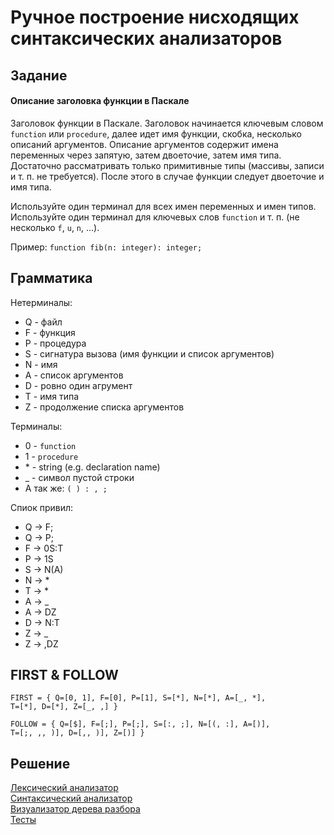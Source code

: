 # Ручное построение нисходящих синтаксических анализаторов

## Задание
#### Описание заголовка функции в Паскале
Заголовок функции в Паскале. Заголовок начинается ключевым
словом <code>function</code> или <code>procedure</code>, далее идет имя функции, скобка,
несколько описаний аргументов. Описание аргументов содержит имена переменных через 
запятую, затем двоеточие, затем имя типа. Достаточно рассматривать только примитивные 
типы (массивы, записи и т. п. не требуется). После этого в случае функции следует
двоеточие и имя типа.

Используйте один терминал для всех имен переменных и имен типов. Используйте один терминал
для ключевых слов <code>function</code> и т. п. (не несколько <code>f</code>,
<code>u</code>, <code>n</code>, ...).

Пример: <code>function fib(n: integer): integer;</code>


## Грамматика
Нетерминалы:
 * Q - файл
 * F - функция
 * P - процедура
 * S - сигнатура вызова (имя функции и список аргументов)
 * N - имя
 * A - список аргументов
 * D - ровно один агрумент
 * T - имя типа
 * Z - продолжение списка аргументов

Терминалы: 
 * 0 - <code>function</code>
 * 1 - <code>procedure</code>
 * \* - string (e.g. declaration name)
 * _ - символ пустой строки
 * А так же: `( ) : , ;`

Спиок привил:
 * Q -> F;
 * Q -> P;
 * F -> 0S:T
 * P -> 1S
 * S -> N(A)
 * N -> *
 * T -> *
 * A -> _
 * A -> DZ
 * D -> N:T
 * Z -> _
 * Z -> ,DZ

## FIRST & FOLLOW

<code>FIRST = { Q=[0, 1], F=[0], P=[1], S=[\*], N=[\*], A=[\_, \*], T=[\*], D=[\*], Z=[\_, ,] }</code> 

<code>FOLLOW = { Q=[$], F=[;], P=[;], S=[:, ;], N=[(, :], A=[)], T=[;, ,, )], D=[,, )], Z=[)] }</code>

## Решение
[Лексический анализатор](https://github.com/tihonovcore/GParsing/blob/master/pascalParser/src/main/kotlin/org/tihonovcore/pascal/Lexer.kt) <br>
[Синтаксический анализатор](https://github.com/tihonovcore/GParsing/blob/master/pascalParser/src/main/kotlin/org/tihonovcore/pascal/PascalParser.kt) <br>
[Визуализатор дерева разбора](https://github.com/tihonovcore/GParsing/blob/master/pascalParser/src/main/kotlin/org/tihonovcore/pascal/RenderVisitor.kt) <br>
[Тесты](https://github.com/tihonovcore/GParsing/blob/master/pascalParser/src/test/kotlin/TestParser.kt) <br>
